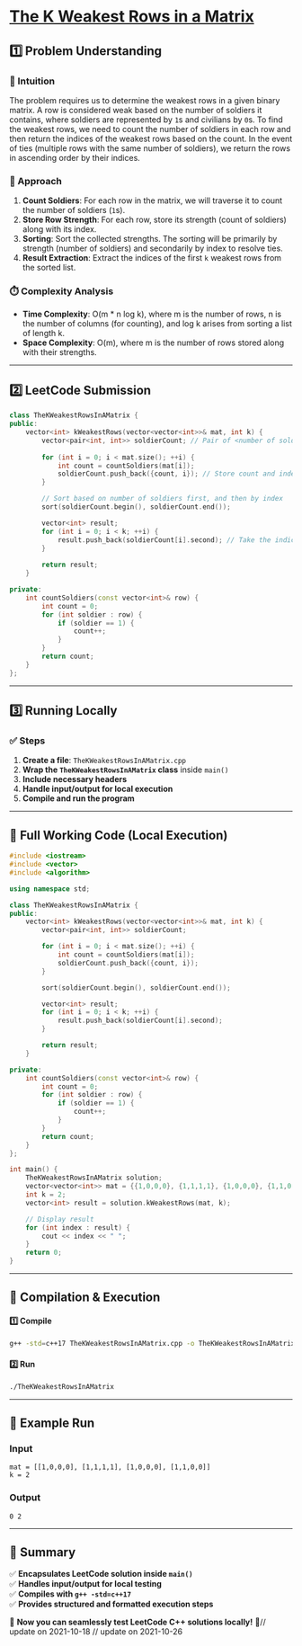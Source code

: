 # **[The K Weakest Rows in a Matrix](https://leetcode.com/problems/the-k-weakest-rows-in-a-matrix/description/)**  

## **1️⃣ Problem Understanding**  
### **📌 Intuition**  
The problem requires us to determine the weakest rows in a given binary matrix. A row is considered weak based on the number of soldiers it contains, where soldiers are represented by `1`s and civilians by `0`s. To find the weakest rows, we need to count the number of soldiers in each row and then return the indices of the weakest rows based on the count. In the event of ties (multiple rows with the same number of soldiers), we return the rows in ascending order by their indices.

### **🚀 Approach**  
1. **Count Soldiers**: For each row in the matrix, we will traverse it to count the number of soldiers (`1`s).
2. **Store Row Strength**: For each row, store its strength (count of soldiers) along with its index.
3. **Sorting**: Sort the collected strengths. The sorting will be primarily by strength (number of soldiers) and secondarily by index to resolve ties.
4. **Result Extraction**: Extract the indices of the first `k` weakest rows from the sorted list.

### **⏱️ Complexity Analysis**  
- **Time Complexity**: O(m * n log k), where m is the number of rows, n is the number of columns (for counting), and log k arises from sorting a list of length k.  
- **Space Complexity**: O(m), where m is the number of rows stored along with their strengths.

---  

## **2️⃣ LeetCode Submission**  
```cpp
class TheKWeakestRowsInAMatrix {
public:
    vector<int> kWeakestRows(vector<vector<int>>& mat, int k) {
        vector<pair<int, int>> soldierCount; // Pair of <number of soldiers, index>
        
        for (int i = 0; i < mat.size(); ++i) {
            int count = countSoldiers(mat[i]);
            soldierCount.push_back({count, i}); // Store count and index
        }

        // Sort based on number of soldiers first, and then by index
        sort(soldierCount.begin(), soldierCount.end());

        vector<int> result;
        for (int i = 0; i < k; ++i) {
            result.push_back(soldierCount[i].second); // Take the indices of the k weakest rows
        }
        
        return result;
    }

private:
    int countSoldiers(const vector<int>& row) {
        int count = 0;
        for (int soldier : row) {
            if (soldier == 1) {
                count++;
            }
        }
        return count;
    }
};
```  

---  

## **3️⃣ Running Locally**  
### **✅ Steps**  
1. **Create a file**: `TheKWeakestRowsInAMatrix.cpp`  
2. **Wrap the `TheKWeakestRowsInAMatrix` class** inside `main()`  
3. **Include necessary headers**  
4. **Handle input/output for local execution**  
5. **Compile and run the program**  

---  

## **📝 Full Working Code (Local Execution)**  
```cpp
#include <iostream>
#include <vector>
#include <algorithm>

using namespace std;

class TheKWeakestRowsInAMatrix {
public:
    vector<int> kWeakestRows(vector<vector<int>>& mat, int k) {
        vector<pair<int, int>> soldierCount;

        for (int i = 0; i < mat.size(); ++i) {
            int count = countSoldiers(mat[i]);
            soldierCount.push_back({count, i});
        }

        sort(soldierCount.begin(), soldierCount.end());

        vector<int> result;
        for (int i = 0; i < k; ++i) {
            result.push_back(soldierCount[i].second);
        }

        return result;
    }

private:
    int countSoldiers(const vector<int>& row) {
        int count = 0;
        for (int soldier : row) {
            if (soldier == 1) {
                count++;
            }
        }
        return count;
    }
};

int main() {
    TheKWeakestRowsInAMatrix solution;
    vector<vector<int>> mat = {{1,0,0,0}, {1,1,1,1}, {1,0,0,0}, {1,1,0,0}};
    int k = 2;
    vector<int> result = solution.kWeakestRows(mat, k);

    // Display result
    for (int index : result) {
        cout << index << " ";
    }
    return 0;
}
```  

---  

## **🔧 Compilation & Execution**  
#### **1️⃣ Compile**  
```bash
g++ -std=c++17 TheKWeakestRowsInAMatrix.cpp -o TheKWeakestRowsInAMatrix
```  

#### **2️⃣ Run**  
```bash
./TheKWeakestRowsInAMatrix
```  

---  

## **🎯 Example Run**  
### **Input**  
```
mat = [[1,0,0,0], [1,1,1,1], [1,0,0,0], [1,1,0,0]]
k = 2
```  
### **Output**  
```
0 2 
```  

---  

## **📌 Summary**  
✅ **Encapsulates LeetCode solution inside `main()`**  
✅ **Handles input/output for local testing**  
✅ **Compiles with `g++ -std=c++17`**  
✅ **Provides structured and formatted execution steps**  

🚀 **Now you can seamlessly test LeetCode C++ solutions locally!** 🚀// update on 2021-10-18
// update on 2021-10-26
